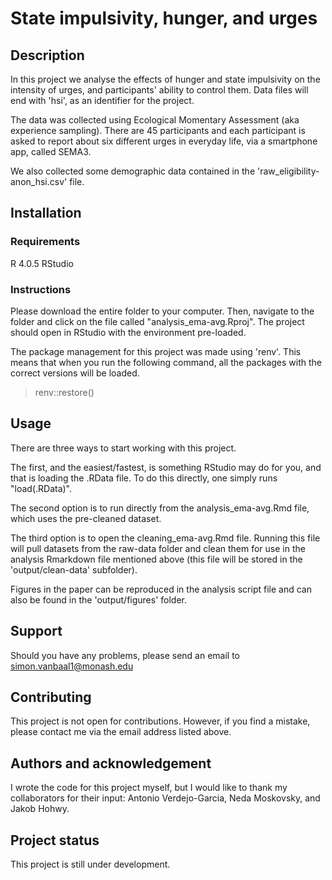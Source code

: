 # State impulsivity, hunger, and urges

## Description
In this project we analyse the effects of hunger and state impulsivity on the 
intensity of urges, and participants' ability to control them. Data files will
end with 'hsi', as an identifier for the project.

The data was collected using Ecological Momentary Assessment (aka experience 
sampling). There are 45 participants and each participant is asked to report 
about six different urges in everyday life, via a smartphone app, called SEMA3.

We also collected some demographic data contained in the 
'raw_eligibility-anon_hsi.csv' file.

## Installation
### Requirements
R 4.0.5
RStudio

### Instructions
Please download the entire folder to your computer.
Then, navigate to the folder and click on the file called "analysis_ema-avg.Rproj". 
The project should open in RStudio with the environment pre-loaded.

The package management for this project was made using 'renv'. This means that
when you run the following command, all the packages with the correct versions
will be loaded.
> renv::restore()

## Usage
There are three ways to start working with this project.

The first, and the easiest/fastest, is something RStudio may do for you, and 
that is loading the .RData file. To do this directly, one simply runs 
"load(.RData)". 

The second option is to run directly from the analysis_ema-avg.Rmd file, which 
uses the pre-cleaned dataset.

The third option is to open the cleaning_ema-avg.Rmd file. Running this file 
will pull datasets from the raw-data folder and clean them for use in the 
analysis Rmarkdown file mentioned above (this file will be stored in the 
'output/clean-data' subfolder).

Figures in the paper can be reproduced in the analysis script file and can also 
be found in the 'output/figures' folder.

## Support
Should you have any problems, please send an email to simon.vanbaal1@monash.edu

## Contributing
This project is not open for contributions. However, if you find a mistake,
please contact me via the email address listed above.

## Authors and acknowledgement
I wrote the code for this project myself, but I would like to thank my
collaborators for their input: Antonio Verdejo-Garcia, Neda Moskovsky, 
and Jakob Hohwy.

## Project status
This project is still under development.